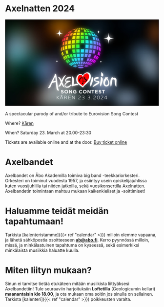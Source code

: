 # Axelnatten 2024

<img src="/axelnatten2024poster.webp" />

A spectacular parody of and/or tribute to Eurovision Song Contest

Where? <a class="axelnatten-link" href="https://maps.app.goo.gl/Xbc4jg1jxcP1AW5q9">Kåren</a>

When? Saturday 23. March at 20.00-23:30

Tickets are available online and at the door. <a class="axelnatten-link" href="https://fienta.com/axelnatten-2024-axelvision-song-contest">Buy ticket online</a>

# Axelbandet

Axelbandet on Åbo Akademilla toimiva big band -teekkariorkesteri. Orkesteri on toiminut vuodesta 1957, ja esiintyy usein opiskelijajuhlissa kuten vuosijuhlilla tai niiden jatkoilla, sekä vuosikonsertilla Axelnatten. Axelbandetin toimintaan mahtuu mukaan kaikenkieliset ja -soittimiset!

# Haluamme teidät meidän tapahtumaan!

Tarkista [kalenteristamme]({{< ref "calendar" >}}) milloin olemme vapaana, ja lähetä sähköpostia osoitteeseen **ab@abo.fi**. Kerro pyynnössä milloin, missä, ja minkälaatuinen tapahtuma on kyseessä, sekä esimerkiksi minkälaista musiikkia haluatte kuulla.

# Miten liityn mukaan?

Sinun ei tarvitse tietää etukäteen mitään musiikista liittyäksesi Axelbandetiin! Tule seuraaviin harjoituksiin **Loftetilla** (Geologicumin kellari) **maanantaisin klo 18.00**, ja ota mukaan oma soitin jos sinulla on sellainen. Tarkista [kalenteri]({{< ref "calendar" >}}) poikkeusten varalta.
